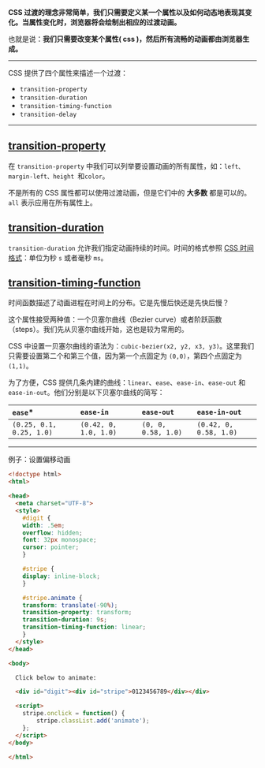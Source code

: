 **CSS 过渡的理念非常简单，我们只需要定义某一个属性以及如何动态地表现其变化。当属性变化时，浏览器将会绘制出相应的过渡动画。**

也就是说：**我们只需要改变某个属性( css )，然后所有流畅的动画都由浏览器生成。**



------

CSS 提供了四个属性来描述一个过渡：

- `transition-property`
- `transition-duration`
- `transition-timing-function`
- `transition-delay`

--------

## [transition-property](https://zh.javascript.info/css-animations#transitionproperty)

在 `transition-property` 中我们可以列举要设置动画的所有属性，如：`left、margin-left、height `和`color`。

不是所有的 CSS 属性都可以使用过渡动画，但是它们中的 **大多数** 都是可以的。`all` 表示应用在所有属性上。

## [transition-duration](https://zh.javascript.info/css-animations#transitionduration)

`transition-duration` 允许我们指定动画持续的时间。时间的格式参照 [CSS 时间格式](http://www.w3.org/TR/css3-values/#time)：单位为秒 `s` 或者毫秒 `ms`。

## [transition-timing-function](https://zh.javascript.info/css-animations#transitiontimingfunction)

时间函数描述了动画进程在时间上的分布。它是先慢后快还是先快后慢？

这个属性接受两种值：一个贝塞尔曲线（Bezier curve）或者阶跃函数（steps）。我们先从贝塞尔曲线开始，这也是较为常用的。

CSS 中设置一贝塞尔曲线的语法为：`cubic-bezier(x2, y2, x3, y3)`。这里我们只需要设置第二个和第三个值，因为第一个点固定为 `(0,0)`，第四个点固定为 `(1,1)`。

为了方便，CSS 提供几条内建的曲线：`linear`、`ease`、`ease-in`、`ease-out` 和 `ease-in-out`。他们分别是以下贝塞尔曲线的简写：

| `ease`*                  | `ease-in`             | `ease-out`          | `ease-in-out`          |
| :----------------------- | :-------------------- | :------------------ | :--------------------- |
| `(0.25, 0.1, 0.25, 1.0)` | `(0.42, 0, 1.0, 1.0)` | `(0, 0, 0.58, 1.0)` | `(0.42, 0, 0.58, 1.0)` |

-----------

例子：设置偏移动画

~~~htmL
<!doctype html>
<html>

<head>
  <meta charset="UTF-8">
  <style>
    #digit {
    width: .5em;
    overflow: hidden;
    font: 32px monospace;
    cursor: pointer;
    }

    #stripe {
    display: inline-block;
    }

    #stripe.animate {
    transform: translate(-90%);
    transition-property: transform;
    transition-duration: 9s;
    transition-timing-function: linear;
    }
  </style>
</head>

<body>

  Click below to animate:

  <div id="digit"><div id="stripe">0123456789</div></div>

  <script>
    stripe.onclick = function() {
        stripe.classList.add('animate');
    };
  </script>
</body>

</html>
~~~









